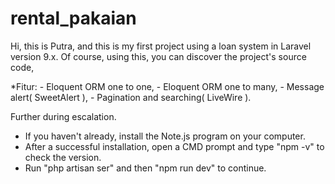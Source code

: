 # rental_pakaian
Hi, this is Putra, and this is my first project using a loan system in Laravel version 9.x. Of course, using this, you can discover the project's source code,

*Fitur: - Eloquent ORM one to one, - Eloquent ORM one to many, - Message alert( SweetAlert ), - Pagination and searching( LiveWire ).

Further during escalation.

- If you haven't already, install the Note.js program on your computer.
- After a successful installation, open a CMD prompt and type "npm -v" to check the version.
- Run "php artisan ser" and then "npm run dev" to continue.
